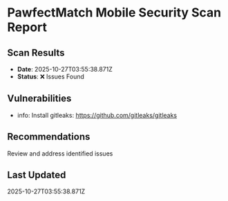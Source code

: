 # PawfectMatch Mobile Security Scan Report

## Scan Results
- **Date**: 2025-10-27T03:55:38.871Z
- **Status**: ❌ Issues Found

## Vulnerabilities
- info: Install gitleaks: https://github.com/gitleaks/gitleaks

## Recommendations
Review and address identified issues

## Last Updated
2025-10-27T03:55:38.871Z
